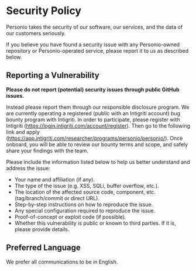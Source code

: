 # Security Policy

Personio takes the security of our software, our services,
and the data of our customers seriously.

If you believe you have found a security issue with any Personio-owned
repository or Personio-operated service, please report it to us as described
below.

## Reporting a Vulnerability

**Please do not report (potential) security issues through public GitHub issues.**

Instead please report them through our responsible disclosure program.
We are currently operating a registered (public with an Intigriti account) bug bounty program with Intigriti.
In order to participate, please register with Intigriti (https://login.intigriti.com/account/register).
Then go to the following link and apply (https://app.intigriti.com/researcher/programs/personio/personio/).
Once onboard, you will be able to review our bounty terms and scope, and safely share your findings with the team.

Please include the information listed below to help us better understand and address the issue:

- Your name and affiliation (if any).
- The type of the issue (e.g. XSS, SQLi, buffer overflow, etc.).
- The location of the affected source code, component, etc.
  (tag/branch/commit or direct URL).
- Step-by-step instructions on how to reproduce the issue.
- Any special configuration required to reproduce the issue.
- Proof-of-concept or exploit code (if possible).
- Whether this vulnerability is public or known to third parties.
  If it is, please provide details.

## Preferred Language

We prefer all communications to be in English.

